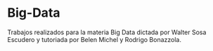 # Big-Data
Trabajos realizados para la materia Big Data dictada por Walter Sosa Escudero y tutoriada por Belen Michel y Rodrigo Bonazzola.

